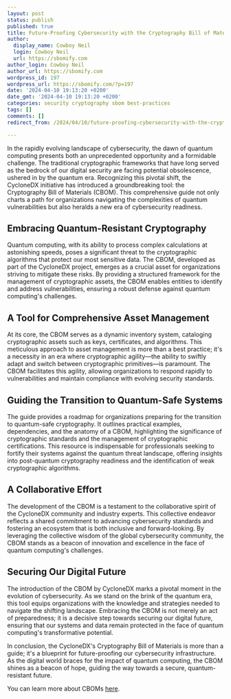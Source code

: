 ```yaml
---
layout: post
status: publish
published: true
title: Future-Proofing Cybersecurity with the Cryptography Bill of Materials (CBOM)
author:
  display_name: Cowboy Neil
  login: Cowboy Neil
  url: https://sbomify.com
author_login: Cowboy Neil
author_url: https://sbomify.com
wordpress_id: 197
wordpress_url: https://sbomify.com/?p=197
date: '2024-04-10 19:13:20 +0200'
date_gmt: '2024-04-10 19:13:20 +0200'
categories: security cryptography sbom best-practices
tags: []
comments: []
redirect_from: /2024/04/10/future-proofing-cybersecurity-with-the-cryptography-bill-of-materials-cbom/

---
```


In the rapidly evolving landscape of cybersecurity, the dawn of quantum computing presents both an unprecedented opportunity and a formidable challenge. The traditional cryptographic frameworks that have long served as the bedrock of our digital security are facing potential obsolescence, ushered in by the quantum era. Recognizing this pivotal shift, the CycloneDX initiative has introduced a groundbreaking tool: the Cryptography Bill of Materials (CBOM). This comprehensive guide not only charts a path for organizations navigating the complexities of quantum vulnerabilities but also heralds a new era of cybersecurity readiness.

## Embracing Quantum-Resistant Cryptography

Quantum computing, with its ability to process complex calculations at astonishing speeds, poses a significant threat to the cryptographic algorithms that protect our most sensitive data. The CBOM, developed as part of the CycloneDX project, emerges as a crucial asset for organizations striving to mitigate these risks. By providing a structured framework for the management of cryptographic assets, the CBOM enables entities to identify and address vulnerabilities, ensuring a robust defense against quantum computing's challenges.

## A Tool for Comprehensive Asset Management

At its core, the CBOM serves as a dynamic inventory system, cataloging cryptographic assets such as keys, certificates, and algorithms. This meticulous approach to asset management is more than a best practice; it's a necessity in an era where cryptographic agility—the ability to swiftly adapt and switch between cryptographic primitives—is paramount. The CBOM facilitates this agility, allowing organizations to respond rapidly to vulnerabilities and maintain compliance with evolving security standards.

## Guiding the Transition to Quantum-Safe Systems

The guide provides a roadmap for organizations preparing for the transition to quantum-safe cryptography. It outlines practical examples, dependencies, and the anatomy of a CBOM, highlighting the significance of cryptographic standards and the management of cryptographic certifications. This resource is indispensable for professionals seeking to fortify their systems against the quantum threat landscape, offering insights into post-quantum cryptography readiness and the identification of weak cryptographic algorithms.

## A Collaborative Effort

The development of the CBOM is a testament to the collaborative spirit of the CycloneDX community and industry experts. This collective endeavor reflects a shared commitment to advancing cybersecurity standards and fostering an ecosystem that is both inclusive and forward-looking. By leveraging the collective wisdom of the global cybersecurity community, the CBOM stands as a beacon of innovation and excellence in the face of quantum computing's challenges.

## Securing Our Digital Future

The introduction of the CBOM by CycloneDX marks a pivotal moment in the evolution of cybersecurity. As we stand on the brink of the quantum era, this tool equips organizations with the knowledge and strategies needed to navigate the shifting landscape. Embracing the CBOM is not merely an act of preparedness; it is a decisive step towards securing our digital future, ensuring that our systems and data remain protected in the face of quantum computing's transformative potential.

In conclusion, the CycloneDX's Cryptography Bill of Materials is more than a guide; it's a blueprint for future-proofing our cybersecurity infrastructure. As the digital world braces for the impact of quantum computing, the CBOM shines as a beacon of hope, guiding the way towards a secure, quantum-resistant future.

You can learn more about CBOMs [here](https://cyclonedx.org/capabilities/cbom/).

